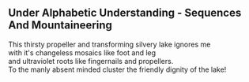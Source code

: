 Under Alphabetic Understanding - Sequences And Mountaineering
-------------------------------------------------------------
This thirsty propeller and transforming silvery lake ignores me  
with it's changeless mosaics like foot and leg  
and ultraviolet roots like fingernails and propellers.  
To the manly absent minded cluster the friendly dignity of the lake!  
